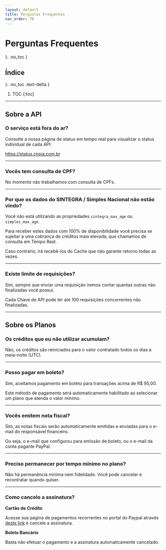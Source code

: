 ```yaml
---
layout: default
title: Perguntas Frequentes
nav_order: 70
---
```


# Perguntas Frequentes
{: .no_toc }

## Índice
{: .no_toc .text-delta }

1. TOC
{:toc}

---

## Sobre a API

### O serviço está fora do ar?

Consulte a nossa página de status em tempo real para visualizar o status individual de cada API:

https://status.cnpja.com.br

---

### Vocês tem consulta de CPF?

No momento não trabalhamos com consulta de CPFs.

---

### Por que os dados do SINTEGRA / Simples Nacional não estão vindo?

Você não está utilizando as propriedades `sintegra_max_age` ou `simples_max_age`.

Para receber estes dados com 100% de disponibilidade você precisa se sujeitar a uma cobrança de créditos mais elevada, que chamamos de consulta em Tempo Real.

Caso contrário, irá recebê-los do Cache que não garante retorno todas as vezes.

---

### Existe limite de requisições?

Sim, sempre que enviar uma requisição iremos contar quantas outras não finalizadas você possui.

Cada Chave de API pode ter até 100 requisições concorrentes não finalizadas.

---

## Sobre os Planos

### Os créditos que eu não utilizar acumulam?

Não, os créditos são reiniciados para o valor contratado todos os dias a meia-noite (UTC).

---

### Posso pagar em boleto?

Sim, aceitamos pagamento em boleto para transações acima de R$ 95,00.

Este método de pagamento será automaticamente habilitado ao selecionar um plano que atenda o valor mínimo.

---

### Vocês emitem nota fiscal?

Sim, as notas fiscais serão automaticamente emitidas e enviadas para o e-mail do responsável financeiro.

Ou seja, o e-mail que configurou para emissão de boleto, ou o e-mail da conta pagante PayPal.

---

### Preciso permanecer por tempo mínimo no plano?

Não há permanência mínima nem fidelidade. Você pode cancelar e recontratar quando quiser.

---

### Como cancelo a assinatura?

**Cartão de Crédito**

Acesse sua página de pagamentos recorrentes no portal do Paypal através [deste link](https://www.paypal.com/myaccount/autopay/) e cancele a assinatura.


**Boleto Bancário**

Basta não efetuar o pagamento e a assinatura automaticamente cancelado.
